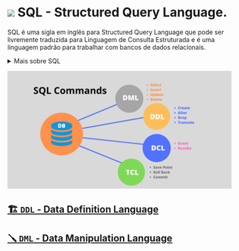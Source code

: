 # <img src="https://cdn-icons-png.flaticon.com/512/657/657695.png" width="25px"> SQL - Structured Query Language.

SQL é uma sigla em inglês para Structured Query Language que pode ser livremente traduzida para Linguagem de Consulta Estruturada e é uma linguagem padrão para trabalhar com bancos de dados relacionais.

<details>
  <summary>Mais sobre SQL</summary>
<br>
Ela surgiu nos anos 70 com a IBM, como uma alternativa dos bancos sequenciais, que eram uma lista de tabelas que não tinha relação entre si. Com o passar do tempo sofreu dificuldades para realizar a inclusão, alteração, exclusão de dados e outras necessidades, aumentando a complexidade do manuseio de banco de dados.

Após os bancos sequenciais, vale lembrar o surgimento da álgebra relacional como uma outra alternativa para interagir com bancos de dados relacionais. No entanto, ainda havia barreiras na perpetuação e compreensão de todas as expressões matemáticas usadas em álgebra relacional.

Para entender a melhor maneira de trabalhar dados estruturados, os laboratórios da IBM vieram com as primeiras versões do SQL. Mas quando outras empresas também começaram a trabalhar nisso, um órgão americano de padrões, o American National Standards Institute (ANSI), resolveu unificar todas as iniciativas sobre o movimento do banco de dados SQL promovendo um padrão que, de início, chamou-se de SEQUEL (Structured Query Language) ou seja, Linguagem de Consulta Estruturada em inglês. Já no Brasil, esse termo se popularizou com o nome de SQL.

A padronização da linguagem que trabalha com dados estruturados trouxe uma série de vantagens, dentre elas podemos citar a facilidade no aprendizado, já que a linguagem SQL se aproxima de frases da língua inglesa. Outra vantagem é o surgimento de vários outros sistemas de gerenciamento de banco de dados que usam a Linguagem SQL. Com o padrão ANSI, a Oracle começou a dar suporte à linguagem SQL, a Microsoft também, com o SQL Server, também passou a adotar o SQL como padrão, facilitando a integração de sistemas, mesmo de SGBDs diferentes.

Vale ressaltar que atualmente a linguagem SQL tem suas limitações. Em tempos de redes sociais e big data, surgiu a possibilidade de analisar dados não-estruturados, como grafos e imagens, pelo fato da modelagem relacional exigir chaves primárias e estrangeiras, acaba trazendo uma iniciativa um pouco engessada e para suprir a necessidade de análise e armazenamento de dados não-estruturados o NoSQLs é a melhor alternativa.

É possível compreender que a linguagem SQL prevaleceu quando se diz respeito a modelos estruturados e com a padronização ANSI surgiram várias facilidades para empresas e desenvolvedores. Contudo, mesmo com desvantagens, o banco de dados relacional ainda é campeão para gerir o pagamento e recebimento de uma empresa, controlar o fluxo de produção e modelar quaisquer processos repetitivos.

</details>

![sql_diagram](./assets/images/sql_diagram.png)

## [🏗️ `DDL` - Data Definition Language](./ddl.md)

## [🪛 `DML` - Data Manipulation Language](./dml.md)